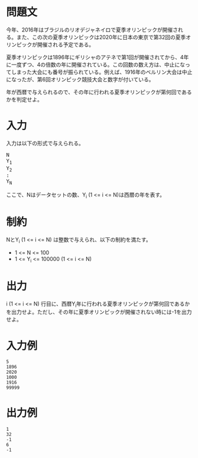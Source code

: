 問題文
==

今年、2016年はブラジルのリオデジャネイロで夏季オリンピックが開催される。また、この次の夏季オリンピックは2020年に日本の東京で第32回の夏季オリンピックが開催される予定である。

夏季オリンピックは1896年にギリシャのアテネで第1回が開催されてから、4年に一度ずつ、4の倍数の年に開催されている。この回数の数え方は、中止になってしまった大会にも番号が振られている。例えば、1916年のベルリン大会は中止になったが、第6回オリンピック競技大会と数字が付いている。

年が西暦で与えられるので、その年に行われる夏季オリンピックが第何回であるかを判定せよ。

入力
==
入力は以下の形式で与えられる。

<pre>
N
Y<sub>1</sub>
Y<sub>2</sub>
:
Y<sub>N</sub>
</pre>

ここで、Nはデータセットの数、Y<sub>i</sub> (1 <= i <= N)は西暦の年を表す。

制約
==
NとY<sub>i</sub> (1 <= i <= N) は整数で与えられ、以下の制約を満たす。
* 1 <= N <= 100
* 1 <= Y<sub>i</sub> <= 100000 (1 <= i <= N)

出力
==
i (1 <= i <= N) 行目に、西暦Y<sub>i</sub>年に行われる夏季オリンピックが第何回であるかを出力せよ。ただし、その年に夏季オリンピックが開催されない時には-1を出力せよ。

入力例
==

```
5
1896
2020
1000
1916
99999
```

出力例
==
```
1
32
-1
6
-1
```

